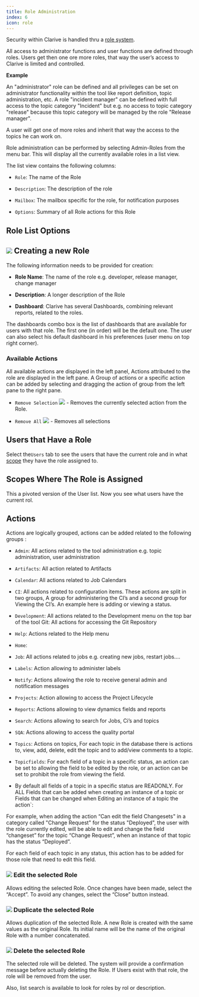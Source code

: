 ```yaml
---
title: Role Administration
index: 6
icon: role
---
```


Security within Clarive is handled thru a [role system](concepts/roles).

All access to administrator functions and user functions are defined through roles.
Users get then one ore more roles, that way the user’s access to Clarive is limited and controlled.

**Example**

An "administrator" role can be defined and all privileges can be set on administrator functionality within
the tool like report definition, topic administration, etc. A role "incident manager" can be defined with
full access to the topic category "Incident" but e.g. no access to topic category "release" because this topic
category will be managed by the role "Release manager".

A user will get one of more roles and inherit that way the access to the topics he can work on.

Role administration can be performed by selecting Admin-Roles from the menu bar.
This will display all the currently available roles in a list view.

The list view contains the following columns:

- `Role`: The name of the Role

- `Description`: The description of the role

- `Mailbox`: The mailbox specific for the role, for notification purposes

- `Options`: Summary of all Role actions for this Role


## Role List Options


## <img src="/static/images/icons/add.gif" /> Creating a new Role

The following information needs to be provided for creation:

- **Role Name**: The name of the role e.g. developer, release manager, change manager

- **Description**: A longer description of the Role

- **Dashboard**: Clarive has several Dashboards, combining relevant reports, related to the roles.


The dashboards combo box is the list of dashboards that are available for users with that role. The first one (in order) will be the default one. The user can also select his default dashboard in his preferences (user menu on top right corner).


### Available Actions

All available actions are displayed in the left panel, Actions attributed to the role
are displayed in the left pane. A Group of actions or a specific action can be added by
selecting and dragging the action of group from the left pane to the right pane.

- `Remove Selection` <img src="/static/images/icons/delete_red.png" /> - Removes the currently selected action from the Role. </br>

- `Remove All` <img src="/static/images/icons/del_all.png" /> - Removes all selections


## Users that Have a Role

Select the`Users` tab to see the users that have the current role and in
what [scope](concepts/scope) they have the role assigned to.


## Scopes Where The Role is Assigned

This a pivoted version of the User list. Now you see what users have the
current rol.


## Actions

Actions are logically grouped, actions can be added related to the following groups :

- `Admin`: All actions related to the tool administration e.g. topic administration, user administration

- `Artifacts`: All action related to Artifacts

- `Calendar`: All actions related to Job Calendars

- `CI`: All actions related to configuration items. These actions are split in two groups, A group for administering the CI’s and a second group for Viewing the CI’s.  An example here is adding or viewing a status.

- `Development`: All actions related to the Development menu on the top bar of the tool Git: All actions for accessing the Git Repository

- `Help`: Actions related to the Help menu

- `Home`:

- `Job`: All actions related to jobs e.g. creating new jobs, restart jobs....

- `Labels`: Action allowing to administer labels

- `Notify`: Actions allowing the role to receive general admin and notification messages

- `Projects`: Action allowing to access the Project Lifecycle

- `Reports`: Actions allowing to view dynamics fields and reports

- `Search`: Actions allowing to search for Jobs, Ci’s and topics

- `SQA`: Actions allowing to access the quality portal

- `Topics`: Actions on topics, For each topic in the database there is actions to, view, add, delete, edit the topic and to add/view comments to a topic.

- `Topicfields`: For each field of a topic in a specific status, an action can be set to allowing the field to be edited by the role, or an action can be set to prohibit the role from viewing the field.

 - By default all fields of a topic in a specific status are READONLY. For ALL Fields that can be added when creating an instance of a topic or Fields that can  be changed when Editing an instance of a topic the action`:

For example, when adding the action “Can edit the field Changesets" in a category called "Change Request"
for the status "Deployed", the user with the role currently edited, will be able to edit
and change the field “changeset” for the topic “Change Request”,
when an instance of that topic has the status “Deployed”.

For each field of each topic in any status, this action has to be added for those role that need to edit this field.


### <img src="/static/images/icons/edit.gif" /> Edit the selected Role

Allows editing the selected Role. Once changes have been made, select the “Accept”. To avoid
any changes, select the “Close” button instead.


### <img src="/static/images/icons/copy.gif" /> Duplicate the selected Role

Allows duplication of the selected Role. A new Role is created with the same values as the
original Role. Its initial name will be the name of the original Role with a number concatenated.


### <img src="/static/images/icons/delete_.png" /> Delete the selected Role

The selected role will be deleted. The system will provide a confirmation message before actually
deleting the Role. If Users exist with that role, the role will be removed from the user.

Also, list search is available to look for roles by rol or description.
